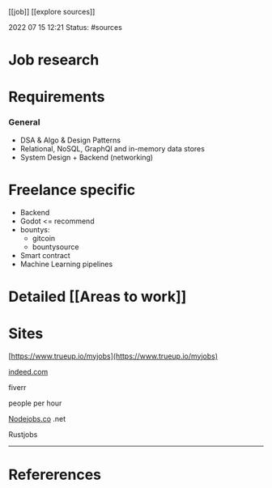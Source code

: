 [[job]] [[explore sources]]

2022 07 15 12:21
Status: #sources 

# Job research
# Requirements
### General

-   DSA & Algo & Design Patterns
-   Relational, NoSQL, GraphQl and in-memory data stores
-   System Design + Backend (networking)  



# Freelance specific 
- Backend
- Godot <= recommend 
-   bountys:
    -   gitcoin
    -   bountysource
- Smart contract 
- Machine Learning pipelines

# Detailed [[Areas to work]]
# Sites

[](https://www.trueup.io/myjobs)[https://www.trueup.io/myjobs](https://www.trueup.io/myjobs)

[indeed.com](http://indeed.com)

fiverr

people per hour

[Nodejobs.co](http://nodejobs.co/) .net

Rustjobs






--- 
# Refererences 
